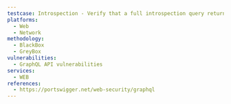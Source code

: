 ```yaml
---
testcase: Introspection - Verify that a full introspection query returns schema details; if it does, confirm sensitive type/field descriptions are not exposed. Web (HTTP/HTTPS) service
platforms: 
  - Web
  - Network
methodology: 
  - BlackBox
  - GreyBox
vulnerabilities:
  - GraphQL API vulnerabilities
services:
  - WEB
references:
  - https://portswigger.net/web-security/graphql
---
```

